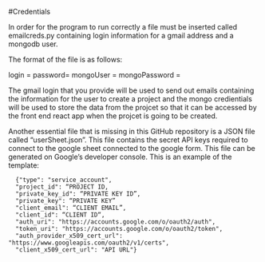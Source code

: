 #Credentials

In order for the program to run correctly a file must be inserted called emailcreds.py containing login information for a gmail address and a mongodb user.

The format of the file is as follows:

login = <Gmail login>
password= <Gmail password>
mongoUser = <Mongo username>
mongoPassword = <Mongo Password>

The gmail login that you provide will be used to send out emails containing the information for the user to create a project and the mongo credientials will be used to store the data from the projcet so that it can be accessed by the front end react app when the projcet is going to be created.

Another essential file that is missing in this GitHub repository is a JSON file called “userSheet.json”. This file contains the secret API keys required to connect to the google sheet connected to the google form. This file can be generated on Google’s developer console.  This is an example of the template:

```
  {"type": "service_account",
  "project_id": “PROJECT ID,
  "private_key_id": “PRIVATE KEY ID”,
  "private_key": “PRIVATE KEY” 
  "client_email": “CLIENT EMAIL”,
  "client_id": “CLIENT ID“,
  "auth_uri": "https://accounts.google.com/o/oauth2/auth",
  "token_uri": "https://accounts.google.com/o/oauth2/token",
  "auth_provider_x509_cert_url": "https://www.googleapis.com/oauth2/v1/certs",
  "client_x509_cert_url": "API URL"}
  ```

